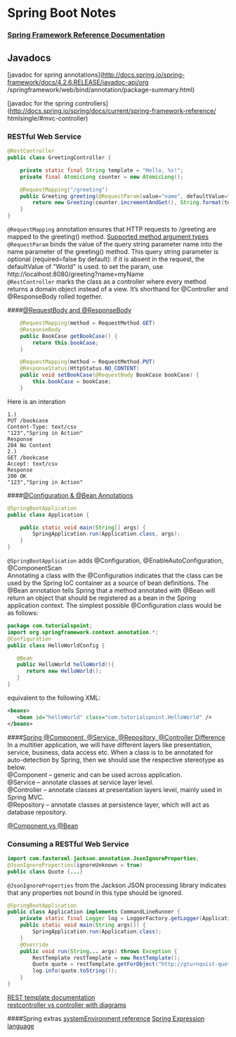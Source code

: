 # Spring Boot Notes
### [Spring Framework Reference Documentation](http://docs.spring.io/spring/docs/current/spring-framework-reference/htmlsingle)  


## Javadocs
[javadoc for spring annotations](http://docs.spring.io/spring-framework/docs/4.2.6.RELEASE/javadoc-api/org
/springframework/web/bind/annotation/package-summary.html)

[javadoc for the spring controllers](http://docs.spring.io/spring/docs/current/spring-framework-reference/
htmlsingle/#mvc-controller)

###  RESTful Web Service
```java
@RestController
public class GreetingController {

    private static final String template = "Hello, %s!";
    private final AtomicLong counter = new AtomicLong();

    @RequestMapping("/greeting")
    public Greeting greeting(@RequestParam(value="name", defaultValue="World") String name) {
        return new Greeting(counter.incrementAndGet(), String.format(template, name));
    }
}
```
```@RequestMapping``` annotation ensures that HTTP requests to /greeting are mapped to the greeting() method. [Supported method argument types](http://docs.spring.io/spring-framework/docs/current/spring-framework-reference/html/mvc.html#mvc-ann-methods)  
```@RequestParam``` binds the value of the query string parameter name into the name parameter of the greeting() method. 
This query string parameter is optional (required=false by default): if it is absent in the request, the defaultValue 
of "World" is used. to set the param, use http://localhost:8080/greeting?name=myName  
```@RestController``` marks the class as a controller where every method returns a domain object instead of a view. 
It’s shorthand for @Controller and @ResponseBody rolled together.

####[@RequestBody and @ResponseBody](http://www.beabetterdeveloper.com/2013/07/spring-mvc-requestbody-and-responsebody.html)

```java
    @RequestMapping(method = RequestMethod.GET)
    @ResponseBody
    public BookCase getBookCase() {
        return this.bookCase;
    }

    @RequestMapping(method = RequestMethod.PUT)
    @ResponseStatus(HttpStatus.NO_CONTENT)
    public void setBookCase(@RequestBody BookCase bookCase) {
        this.bookCase = bookCase;
    }
```
Here is an interation
```
1.)
PUT /bookcase
Content-Type: text/csv
"123","Spring in Action"
Response
204 No Content
2.) 
GET /bookcase
Accept: text/csv
Response
200 OK
"123","Spring in Action"
```
####[@Configuration & @Bean Annotations](http://www.tutorialspoint.com/spring/spring_java_based_configuration.htm) 
```java
@SpringBootApplication
public class Application {

    public static void main(String[] args) {
        SpringApplication.run(Application.class, args);
    }
}
```
```@SpringBootApplication``` adds @Configuration, @EnableAutoConfiguration, @ComponentScan  
Annotating a class with the @Configuration indicates that the class can be used by the Spring IoC container as a source of bean definitions. The @Bean annotation tells Spring that a method annotated with @Bean will return an object that should be registered as a bean in the Spring application context. The simplest possible @Configuration class would be as follows:  
```java
package com.tutorialspoint;
import org.springframework.context.annotation.*;
@Configuration
public class HelloWorldConfig {

   @Bean 
   public HelloWorld helloWorld(){
      return new HelloWorld();
   }
}
```
equivalent to the following XML:
```xml
<beans>
   <bean id="helloWorld" class="com.tutorialspoint.HelloWorld" />
</beans>
```

####[Spring @Component, @Service, @Repository, @Controller Difference](http://javapapers.com/spring/spring-component-service-repository-controller-difference/)
In a multitier application, we will have different layers like presentation, service, business, data access etc. When a class is to be annotated for auto-detection by Spring, then we should use the respective stereotype as below.  
@Component – generic and can be used across application.  
@Service – annotate classes at service layer level.  
@Controller – annotate classes at presentation layers level, mainly used in Spring MVC.  
@Repository – annotate classes at persistence layer, which will act as database repository.  

[@Component vs @Bean](http://stackoverflow.com/questions/10604298/spring-component-versus-bean)

### Consuming a RESTful Web Service
```java
import com.fasterxml.jackson.annotation.JsonIgnoreProperties;
@JsonIgnoreProperties(ignoreUnknown = true)
public class Quote {...}
```
```@JsonIgnoreProperties``` from the Jackson JSON processing library indicates that any properties not bound in this type should be ignored.  
```java
@SpringBootApplication
public class Application implements CommandLineRunner {
    private static final Logger log = LoggerFactory.getLogger(Application.class);
    public static void main(String args[]) {
        SpringApplication.run(Application.class);
    }
    @Override
    public void run(String... args) throws Exception {
        RestTemplate restTemplate = new RestTemplate();
        Quote quote = restTemplate.getForObject("http://gturnquist-quoters.cfapps.io/api/random", Quote.class);
        log.info(quote.toString());
    }
}
```
[REST template documentation](http://docs.spring.io/spring/docs/current/javadoc-api/org/springframework/web/client/RestTemplate.html)  
[restcontroller vs controller with diagrams](https://www.genuitec.com/spring-frameworkrestcontroller-vs-controller/)

####Spring extras
[systemEnvironment reference](http://docs.spring.io/spring-framework/docs/current/javadoc-api/org/springframework/core/env/StandardEnvironment.html) [Spring Expression language](http://docs.spring.io/spring/docs/current/spring-framework-reference/html/expressions.html)

